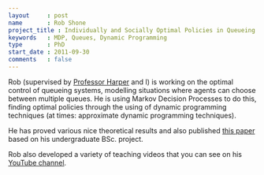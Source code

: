 ```yaml
---
layout     : post
name       : Rob Shone
project_title : Individually and Socially Optimal Policies in Queueing Systems with Multiple Heterogeneous Facilities
keywords   : MDP, Queues, Dynamic Programming
type       : PhD
start_date : 2011-09-30
comments   : false
---
```


Rob (supervised by [Professor Harper](http://www.profpaulharper.com/) and I) is working on the optimal control of queueing systems, modelling situations where agents can choose between multiple queues. He is using Markov Decision Processes to do this, finding optimal policies through the using of dynamic programming techniques (at times: approximate dynamic programming techniques).

He has proved various nice theoretical results and also published [this paper](http://www.sciencedirect.com/science/article/pii/S0377221712009472) based on his undergraduate BSc. project.

Rob also developed a variety of teaching videos that you can see on his [YouTube channel](https://www.youtube.com/user/raphile01).
